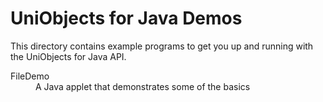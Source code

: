UniObjects for Java Demos
=========================

This directory contains example programs to get you up and running with 
the UniObjects for Java API.

<dl>
<dt>FileDemo</dt>
<dd>A Java applet that demonstrates some of the basics</dd>
</dl>
